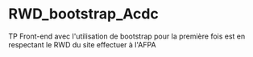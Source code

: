 # RWD_bootstrap_Acdc

TP Front-end avec l'utilisation de bootstrap pour la première fois est en respectant le RWD du site effectuer à l'AFPA
